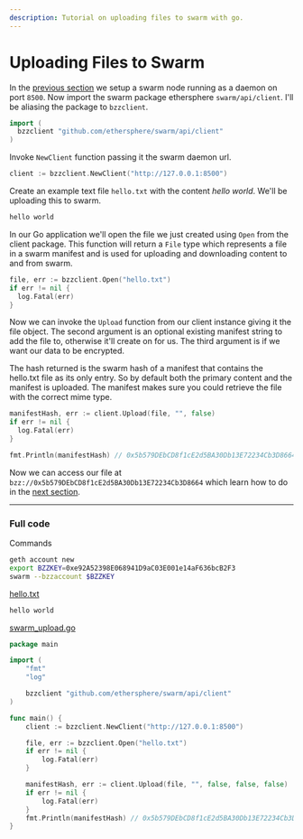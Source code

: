 ```yaml
---
description: Tutorial on uploading files to swarm with go.
---
```


# Uploading Files to Swarm

In the [previous section](../swarm-setup) we setup a swarm node running as a daemon on port `8500`. Now import the swarm package ethersphere `swarm/api/client`. I'll be aliasing the package to `bzzclient`.

```go
import (
  bzzclient "github.com/ethersphere/swarm/api/client"
)
```

Invoke `NewClient` function passing it the swarm daemon url.

```go
client := bzzclient.NewClient("http://127.0.0.1:8500")
```

Create an example text file `hello.txt` with the content *hello world*. We'll be uploading this to swarm.

```txt
hello world
```

In our Go application we'll open the file we just created using `Open` from the client package. This function will return a `File` type which represents a file in a swarm manifest and is used for uploading and downloading content to and from swarm.

```go
file, err := bzzclient.Open("hello.txt")
if err != nil {
  log.Fatal(err)
}
```

Now we can invoke the `Upload` function from our client instance giving it the file object. The second argument is an optional existing manifest string to add the file to, otherwise it'll create on for us. The third argument is if we want our data to be encrypted.

The hash returned is the swarm hash of a manifest that contains the hello.txt file as its only entry. So by default both the primary content and the manifest is uploaded. The manifest makes sure you could retrieve the file with the correct mime type.

```go
manifestHash, err := client.Upload(file, "", false)
if err != nil {
  log.Fatal(err)
}

fmt.Println(manifestHash) // 0x5b579DEbCD8f1cE2d5BA30Db13E72234Cb3D8664
```

Now we can access our file at `bzz://0x5b579DEbCD8f1cE2d5BA30Db13E72234Cb3D8664` which learn how to do in the [next section](../swarm-download).

---

### Full code

Commands

```bash
geth account new
export BZZKEY=0xe92A52398E068941D9aC03E001e14aF636bcB2F3
swarm --bzzaccount $BZZKEY
```

[hello.txt](https://github.com/Browser-Coin/ethereum-development-with-go-book/blob/master/code/hello.txt)

```txt
hello world
```

[swarm_upload.go](https://github.com/Browser-Coin/ethereum-development-with-go-book/blob/master/code/swarm_upload.go)

```go
package main

import (
	"fmt"
	"log"

	bzzclient "github.com/ethersphere/swarm/api/client"
)

func main() {
	client := bzzclient.NewClient("http://127.0.0.1:8500")

	file, err := bzzclient.Open("hello.txt")
	if err != nil {
		log.Fatal(err)
	}

	manifestHash, err := client.Upload(file, "", false, false, false)
	if err != nil {
		log.Fatal(err)
	}
	fmt.Println(manifestHash) // 0x5b579DEbCD8f1cE2d5BA30Db13E72234Cb3D8664
}
```
